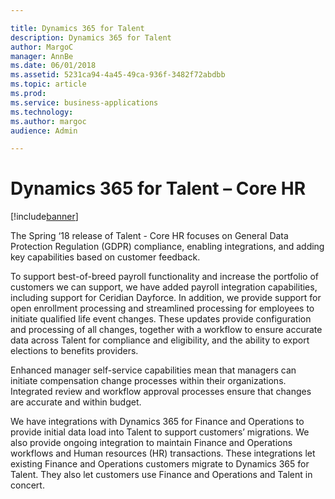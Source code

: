 ```yaml
---

title: Dynamics 365 for Talent
description: Dynamics 365 for Talent
author: MargoC
manager: AnnBe
ms.date: 06/01/2018
ms.assetid: 5231ca94-4a45-49ca-936f-3482f72abdbb
ms.topic: article
ms.prod: 
ms.service: business-applications
ms.technology: 
ms.author: margoc
audience: Admin

---
```

#  Dynamics 365 for Talent – Core HR




[!include[banner](../../includes/banner.md)]

The Spring ‘18 release of Talent - Core HR focuses on General Data Protection
Regulation (GDPR) compliance, enabling integrations, and adding key capabilities
based on customer feedback.

To support best-of-breed payroll functionality and increase the portfolio of
customers we can support, we have added payroll integration capabilities,
including support for Ceridian Dayforce. In addition, we provide support for
open enrollment processing and streamlined processing for employees to initiate
qualified life event changes. These updates provide configuration and processing
of all changes, together with a workflow to ensure accurate data across Talent
for compliance and eligibility, and the ability to export elections to benefits
providers.

Enhanced manager self-service capabilities mean that managers can initiate
compensation change processes within their organizations. Integrated review and
workflow approval processes ensure that changes are accurate and within budget.

We have integrations with Dynamics 365 for Finance and Operations to provide
initial data load into Talent to support customers’ migrations. We also provide
ongoing integration to maintain Finance and Operations workflows and Human
resources (HR) transactions. These integrations let existing Finance and
Operations customers migrate to Dynamics 365 for Talent. They also let customers
use Finance and Operations and Talent in concert.
